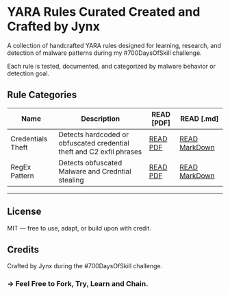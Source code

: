 # YARA Rules Curated Created and Crafted by Jynx

A collection of handcrafted YARA rules designed for learning, research, and detection of malware patterns during my #700DaysOfSkill challenge.

Each rule is tested, documented, and categorized by malware behavior or detection goal.

## Rule Categories

| Name | Description | READ [PDF] | READ [.md] | 
|----------|-------------| ---------- | ---------- |
| Credentials Theft | Detects hardcoded or obfuscated credential theft and C2 exfil phrases | [READ PDF](Rule-1/YaraRule1.pdf) | [READ MarkDown](Rule-1/YaraRule1.md) |
| RegEx Pattern | Detects obfuscated Malware and Credntial stealing | [READ PDF](Rule-2/YaraRule2.pdf) | [READ MarkDown](Rule-1/YaraRule2.md) |

---

## License
MIT — free to use, adapt, or build upon with credit.

## Credits
Crafted by Jynx during the #700DaysOfSkill challenge.

### -> Feel Free to Fork, Try, Learn and Chain.
